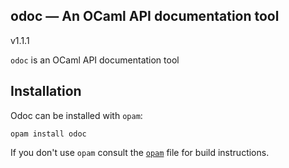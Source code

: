 odoc — An OCaml API documentation tool
--------------------------------------
v1.1.1

`odoc` is an OCaml API documentation tool

## Installation

Odoc can be installed with `opam`:

    opam install odoc

If you don't use `opam` consult the [`opam`](opam) file for build instructions.



